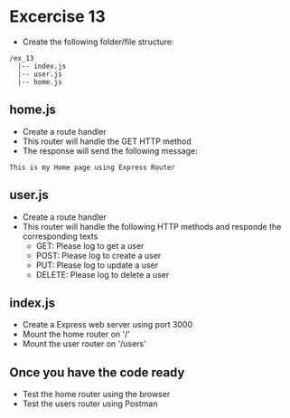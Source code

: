 # Excercise 13

* Create the following folder/file structure:
```
/ex_13
  |-- index.js
  |-- user.js
  |-- home.js
```

## home.js
* Create a route handler
* This router will handle the GET HTTP method
* The response will send the following message:
```
This is my Home page using Express Router
```

## user.js
* Create a route handler
* This router will handle the following HTTP methods and responde the corresponding texts
  * GET: Please log to get a user
  * POST: Please log to create a user
  * PUT: Please log to update a user
  * DELETE: Please log to delete a user

## index.js
* Create a Express web server using port 3000
* Mount the home router on '/'
* Mount the user router on '/users'

## Once you have the code ready
* Test the home router using the browser
* Test the users router using Postman
